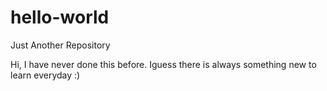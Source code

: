 # hello-world
Just Another Repository

Hi, I have never done this before. 
Iguess there is always something new to learn everyday :)
